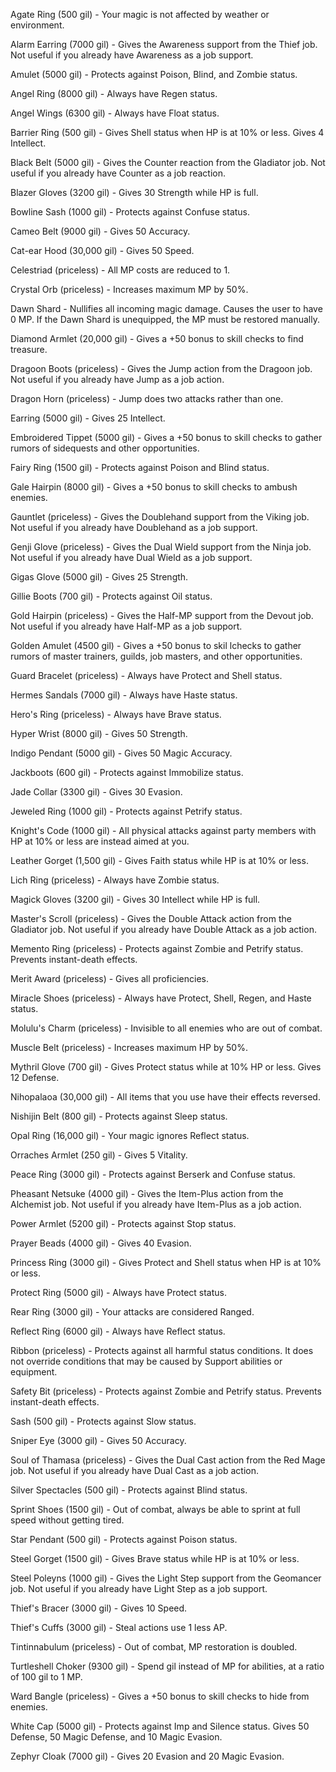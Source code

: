 
Agate Ring (500 gil) - Your magic is not affected by weather or environment.

Alarm Earring (7000 gil) - Gives the Awareness support from the Thief job. Not useful if you already have Awareness as a job support.

Amulet (5000 gil) - Protects against Poison, Blind, and Zombie status.

Angel Ring (8000 gil) - Always have Regen status.

Angel Wings (6300 gil) - Always have Float status.

Barrier Ring (500 gil) - Gives Shell status when HP is at 10% or less. Gives 4 Intellect.

Black Belt (5000 gil) - Gives the Counter reaction from the Gladiator job. Not useful if you already have Counter as a job reaction.

Blazer Gloves (3200 gil) - Gives 30 Strength while HP is full.

Bowline Sash (1000 gil) - Protects against Confuse status.

Cameo Belt (9000 gil) - Gives 50 Accuracy.

Cat-ear Hood (30,000 gil) - Gives 50 Speed.

Celestriad (priceless) - All MP costs are reduced to 1.

Crystal Orb (priceless) - Increases maximum MP by 50%.

Dawn Shard - Nullifies all incoming magic damage. Causes the user to have 0 MP. If the Dawn Shard is unequipped, the MP must be restored manually.

Diamond Armlet (20,000 gil) - Gives a +50 bonus to skill checks to find treasure.

Dragoon Boots (priceless) - Gives the Jump action from the Dragoon job. Not useful if you already have Jump as a job action.

Dragon Horn (priceless) - Jump does two attacks rather than one.

Earring (5000 gil) - Gives 25 Intellect.

Embroidered Tippet (5000 gil) - Gives a +50 bonus to skill checks to gather rumors of sidequests and other opportunities.

Fairy Ring (1500 gil) - Protects against Poison and Blind status.

Gale Hairpin (8000 gil) - Gives a +50 bonus to skill checks to ambush enemies.

Gauntlet (priceless) - Gives the Doublehand support from the Viking job. Not useful if you already have Doublehand as a job support.

Genji Glove (priceless) - Gives the Dual Wield support from the Ninja job. Not useful if you already have Dual Wield as a job support.

Gigas Glove (5000 gil) - Gives 25 Strength.

Gillie Boots (700 gil) - Protects against Oil status.

Gold Hairpin (priceless) - Gives the Half-MP support from the Devout job. Not useful if you already have Half-MP as a job support.

Golden Amulet (4500 gil) - Gives a +50 bonus to skil lchecks to gather rumors of master trainers, guilds, job masters, and other opportunities.

Guard Bracelet (priceless) - Always have Protect and Shell status.

Hermes Sandals (7000 gil) - Always have Haste status.

Hero's Ring (priceless) - Always have Brave status.

Hyper Wrist (8000 gil) - Gives 50 Strength.

Indigo Pendant (5000 gil) - Gives 50 Magic Accuracy.

Jackboots (600 gil) - Protects against Immobilize status.

Jade Collar (3300 gil) - Gives 30 Evasion.

Jeweled Ring (1000 gil) - Protects against Petrify status.

Knight's Code (1000 gil) - All physical attacks against party members with HP at 10% or less are instead aimed at you.

Leather Gorget (1,500 gil) - Gives Faith status while HP is at 10% or less.

Lich Ring (priceless) - Always have Zombie status.

Magick Gloves (3200 gil) - Gives 30 Intellect while HP is full.

Master's Scroll (priceless) - Gives the Double Attack action from the Gladiator job. Not useful if you already have Double Attack as a job action.

Memento Ring (priceless) - Protects against Zombie and Petrify status. Prevents instant-death effects.

Merit Award (priceless) - Gives all proficiencies.

Miracle Shoes (priceless) - Always have Protect, Shell, Regen, and Haste status.

Molulu's Charm (priceless) - Invisible to all enemies who are out of combat.

Muscle Belt (priceless) - Increases maximum HP by 50%.

Mythril Glove (700 gil) - Gives Protect status while at 10% HP or less. Gives 12 Defense.

Nihopalaoa (30,000 gil) - All items that you use have their effects reversed.

Nishijin Belt (800 gil) - Protects against Sleep status.

Opal Ring (16,000 gil) - Your magic ignores Reflect status.

Orraches Armlet (250 gil) - Gives 5 Vitality.

Peace Ring (3000 gil) - Protects against Berserk and Confuse status.

Pheasant Netsuke (4000 gil) - Gives the Item-Plus action from the Alchemist job. Not useful if you already have Item-Plus as a job action.

Power Armlet (5200 gil) - Protects against Stop status.

Prayer Beads (4000 gil) - Gives 40 Evasion.

Princess Ring (3000 gil) - Gives Protect and Shell status when HP is at 10% or less.

Protect Ring (5000 gil) - Always have Protect status.

Rear Ring (3000 gil) - Your attacks are considered Ranged.

Reflect Ring (6000 gil) - Always have Reflect status.

Ribbon (priceless) - Protects against all harmful status conditions. It does not override conditions that may be caused by Support abilities or equipment.

Safety Bit (priceless) - Protects against Zombie and Petrify status. Prevents instant-death effects.

Sash (500 gil) - Protects against Slow status.

Sniper Eye (3000 gil) - Gives 50 Accuracy.

Soul of Thamasa (priceless) - Gives the Dual Cast action from the Red Mage job. Not useful if you already have Dual Cast as a job action.

Silver Spectacles (500 gil) - Protects against Blind status.

Sprint Shoes (1500 gil) - Out of combat, always be able to sprint at full speed without getting tired.

Star Pendant (500 gil) - Protects against Poison status.

Steel Gorget (1500 gil) - Gives Brave status while HP is at 10% or less.

Steel Poleyns (1000 gil) - Gives the Light Step support from the Geomancer job. Not useful if you already have Light Step as a job support.

Thief's Bracer (3000 gil) - Gives 10 Speed.

Thief's Cuffs (3000 gil) - Steal actions use 1 less AP.

Tintinnabulum (priceless) - Out of combat, MP restoration is doubled.

Turtleshell Choker (9300 gil) - Spend gil instead of MP for abilities, at a ratio of 100 gil to 1 MP.

Ward Bangle (priceless) - Gives a +50 bonus to skill checks to hide from enemies.

White Cap (5000 gil) - Protects against Imp and Silence status. Gives 50 Defense, 50 Magic Defense, and 10 Magic Evasion.

Zephyr Cloak (7000 gil) - Gives 20 Evasion and 20 Magic Evasion.
